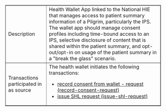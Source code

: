 <table border="1" class="dataframe table table-striped table-bordered">
  <tbody>
  <tr>
    <td>Description</td>
    <td>Health Wallet App linked to the National HIE that manages access to  patient summary information of a Pilgrim, particularly the IPS. The wallet app should manage consent profiles including time-bound access to an IPS, selective disclosure of content that is shared within the patient summary, and opt-out/opt-in on usage of the patient summary in a "break the glass" scenario.</td>
  </tr>
  <tr>
    <td>Transactions participated in as source</td>
    <td>The health wallet initiates the following transactions: 
       <ul>
        <li><a href="transactions.html#record-consent-request">record consent from wallet - request (record-consent-request)</a></li>
        <li><a href="transactions.html#issue-verifiable-shl-request">issue SHL request (issue-shl-request)</a></li>
       </ul>
    </td>
  </tr>
  </tbody>
</table>

